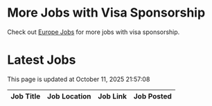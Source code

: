 # More Jobs with Visa Sponsorship

Check out [Europe Jobs](https://github.com/sureshparimi/europejobs#latest-jobs) for more jobs with visa sponsorship.

# Latest Jobs

This page is updated at October 11, 2025 21:57:08

| Job Title | Job Location | Job Link | Job Posted |
| --- | --- | --- | --- |
